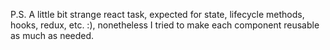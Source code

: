 P.S. A little bit strange react task, expected for state, lifecycle methods, hooks, redux, etc. :), nonetheless I tried to make each component reusable as much as needed. 